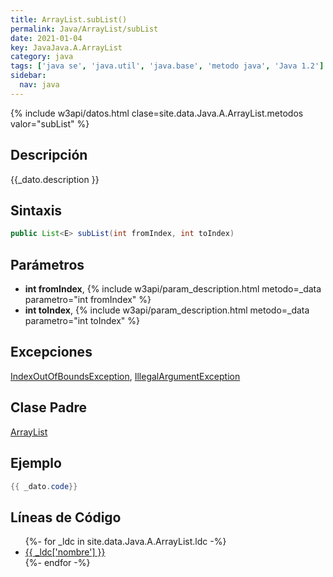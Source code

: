 ```yaml
---
title: ArrayList.subList()
permalink: Java/ArrayList/subList
date: 2021-01-04
key: JavaJava.A.ArrayList
category: java
tags: ['java se', 'java.util', 'java.base', 'metodo java', 'Java 1.2']
sidebar: 
  nav: java
---
```


{% include w3api/datos.html clase=site.data.Java.A.ArrayList.metodos valor="subList" %}

## Descripción
{{_dato.description }}

## Sintaxis
~~~java
public List<E> subList(int fromIndex, int toIndex)
~~~

## Parámetros
* **int fromIndex**,  {% include w3api/param_description.html metodo=_data parametro="int fromIndex" %}
* **int toIndex**,  {% include w3api/param_description.html metodo=_data parametro="int toIndex" %}

## Excepciones
[IndexOutOfBoundsException](/Java/IndexOutOfBoundsException/), [IllegalArgumentException](/Java/IllegalArgumentException/)

## Clase Padre
[ArrayList](/Java/ArrayList/)

## Ejemplo
~~~java
{{ _dato.code}}
~~~

## Líneas de Código
<ul>
{%- for _ldc in site.data.Java.A.ArrayList.ldc -%}
   <li>
       <a href="{{_ldc['url'] }}">{{ _ldc['nombre'] }}</a>
   </li>
{%- endfor -%}
</ul>
